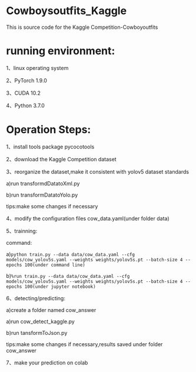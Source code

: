 # Cowboysoutfits_Kaggle
This is source code for the Kaggle Competition-Cowboyoutfits

# running environment:

1、linux operating system

2、PyTorch 1.9.0

3、CUDA 10.2

4、Python 3.7.0

# Operation Steps:

1、install tools package pycocotools

2、download the Kaggle Competition dataset

3、reorganize the dataset,make it consistent with yolov5 dataset standards 

   a)run transformdDatatoXml.py
   
   b)run transformDatatoYolo.py
   
   tips:make some changes if necessary
   
4、modify the configuration files cow_data.yaml(under folder data)

5、trainning:

   command:
   
   a)`python train.py --data data/cow_data.yaml --cfg models/cow_yolov5s.yaml --weights weights/yolov5s.pt --batch-size 4 --epochs 100(under command line)`
   
   b)`%run train.py --data data/cow_data.yaml --cfg models/cow_yolov5s.yaml --weights weights/yolov5s.pt --batch-size 4 --epochs 100(under jupyter notebook)`
   
6、detecting/predicting:

   a)create a folder named cow_answer
   
   a)run cow_detect_kaggle.py
   
   b)run tansformToJson.py
   
   tips:make some changes if necessary,results saved under folder cow_answer
   
7、make your prediction on colab

